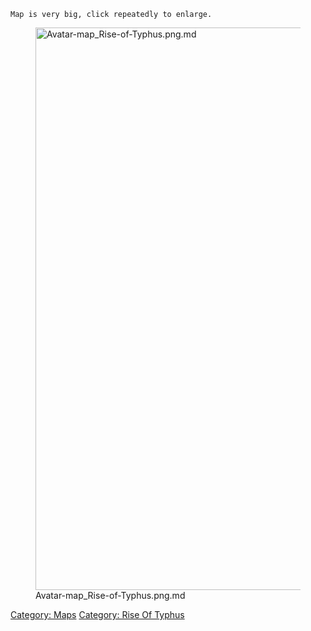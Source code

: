 `Map is very big, click repeatedly to enlarge.`

<figure>
<img src="Avatar-map_Rise-of-Typhus.png.md"
title="Avatar-map_Rise-of-Typhus.png.md" width="900"
alt="Avatar-map_Rise-of-Typhus.png.md" />
<figcaption
aria-hidden="true">Avatar-map_Rise-of-Typhus.png.md</figcaption>
</figure>

[Category: Maps](Category:_Maps "wikilink") [Category: Rise Of
Typhus](Category:_Rise_Of_Typhus "wikilink")
